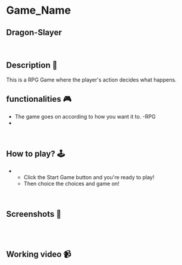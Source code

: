 # **Game_Name** 
Dragon-Slayer
---

<br>

## **Description 📃**
<!-- add your game description here  -->
This is a RPG Game where the player's action decides what happens. 
## **functionalities 🎮**
- The game goes on according to how you want it to.
-RPG
- 
<br>

## **How to play? 🕹️**
- - Click the Start Game button and you're ready to play!
  - Then choice the choices and game on!

<br>

## **Screenshots 📸**

<br>

<br>

## **Working video 📹**
<!-- add your working video over here -->
